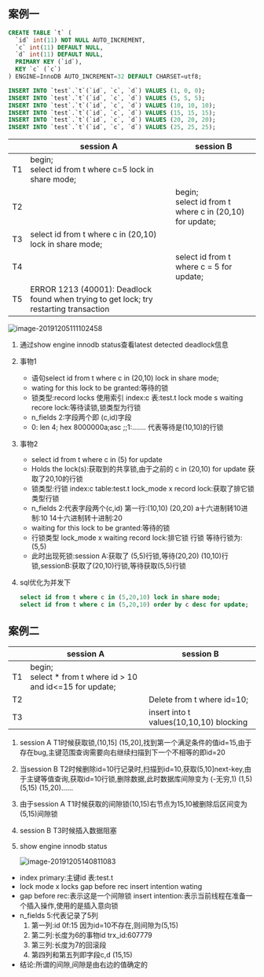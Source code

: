 ## 案例一

```sql
CREATE TABLE `t` (
  `id` int(11) NOT NULL AUTO_INCREMENT,
  `c` int(11) DEFAULT NULL,
  `d` int(11) DEFAULT NULL,
  PRIMARY KEY (`id`),
  KEY `c` (`c`)
) ENGINE=InnoDB AUTO_INCREMENT=32 DEFAULT CHARSET=utf8;

INSERT INTO `test`.`t`(`id`, `c`, `d`) VALUES (1, 0, 0);
INSERT INTO `test`.`t`(`id`, `c`, `d`) VALUES (5, 5, 5);
INSERT INTO `test`.`t`(`id`, `c`, `d`) VALUES (10, 10, 10);
INSERT INTO `test`.`t`(`id`, `c`, `d`) VALUES (15, 15, 15);
INSERT INTO `test`.`t`(`id`, `c`, `d`) VALUES (20, 20, 20);
INSERT INTO `test`.`t`(`id`, `c`, `d`) VALUES (25, 25, 25);
```

|      | session A                                                    | session B                                                   |
| ---- | ------------------------------------------------------------ | ----------------------------------------------------------- |
| T1   | begin;<br />select id from t where c=5 lock in share mode;   |                                                             |
| T2   |                                                              | begin;<br />select id from t where c in (20,10) for update; |
| T3   | select id from t where c in (20,10) lock in share mode;      |                                                             |
| T4   |                                                              | select id from t where c = 5 for update;                    |
| T5   | ERROR 1213 (40001): Deadlock found when trying to get lock; try restarting transaction |                                                             |

![image-20191205111102458](https://note.youdao.com/yws/public/resource/4762addbbb207565dafe6a1264ea04a1/xmlnote/WEBRESOURCE6b54e7dfa40f247f91b67ce9b9bd6053/8734)

1. 通过show engine innodb status查看latest detected deadlock信息

2. 事物1

   - 语句select id from t where c in (20,10) lock in share mode;
   - wating for this lock to be granted:等待的锁
   - 锁类型:record locks 使用索引 index:c 表:test.t lock mode s waiting recore lock:等待读锁,锁类型为行锁
   - n_fields 2:字段两个即 (c,id)字段
   - 0: len 4; hex 8000000a;asc   ;;1:....... 代表等待是(10,10)的行锁

3. 事物2

   - select id from t where c in (5) for update
   - Holds the lock(s):获取到的共享锁,由于之前的 c in (20,10) for update 获取了20,10的行锁
   - 锁类型:行锁  index:c table:test.t lock_mode x record lock:获取了排它锁类型行锁
   - n_fields 2:代表字段两个(c,id)   第一行:(10,10) (20,20)  a十六进制转10进制:10 14十六进制转十进制:20
   - waiting for this lock to be granted:等待的锁
   - 行锁类型 lock_mode x waiting record lock:排它锁 行锁 等待行锁为:(5,5)
   - 此时出现死锁:session A:获取了 (5,5)行锁,等待(20,20) (10,10)行锁,sessionB:获取了(20,10)行锁,等待获取(5,5)行锁

4. sql优化为并发下

   ```sql
   select id from t where c in (5,20,10) lock in share mode;
   select id from t where c in (5,20,10) order by c desc for update;
   ```

## 案例二

|      | session A                                                    | session B                               |
| ---- | ------------------------------------------------------------ | --------------------------------------- |
| T1   | begin;<br />select * from t where id > 10 and id<=15 for update; |                                         |
| T2   |                                                              | Delete from t where id=10;              |
| T3   |                                                              | insert into t values(10,10,10) blocking |

1. session A T1时候获取锁,(10,15] (15,20],找到第一个满足条件的值id=15,由于存在bug,主键范围查询需要向右继续扫描到下一个不相等的即id=20

2. 当session B T2时候删除id=10行记录时,扫描到id=10,获取(5,10]next-key,由于主键等值查询,获取id=10行锁,删除数据,此时数据库间隙变为 (-无穷,1) (1,5) (5,15) (15,20)......

3. 由于session A T1时候获取的间隙锁(10,15)右节点为15,10被删除后区间变为(5,15)间隙锁

4. session B T3时候插入数据阻塞

5. show engine innodb status

   ![image-20191205140811083](https://note.youdao.com/yws/public/resource/4762addbbb207565dafe6a1264ea04a1/xmlnote/WEBRESOURCEeb768d529155903ccde744a5f9dfd296/8736)

- index primary:主键id  表:test.t
- lock mode x locks gap before rec insert intention wating
- gap before rec:表示这是一个间隙锁 insert intention:表示当前线程在准备一个插入操作,使用的是插入意向锁
- n_fields 5:代表记录了5列
  1. 第一列:id  0f:15 因为id=10不存在,则间隙为(5,15)
  2. 第二列:长度为6的事物id   trx_id:607779
  3. 第三列:长度为7的回滚段
  4. 第四列和第五列即字段c,d (15,15)
- 结论:所谓的间隙,间隙是由右边的值确定的

